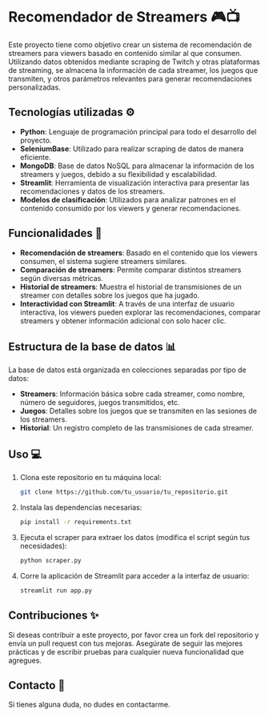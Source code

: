 
# Recomendador de Streamers 🎮📺

Este proyecto tiene como objetivo crear un sistema de recomendación de streamers para viewers basado en contenido similar al que consumen. Utilizando datos obtenidos mediante scraping de Twitch y otras plataformas de streaming, se almacena la información de cada streamer, los juegos que transmiten, y otros parámetros relevantes para generar recomendaciones personalizadas.

## Tecnologías utilizadas ⚙️

- **Python**: Lenguaje de programación principal para todo el desarrollo del proyecto.
- **SeleniumBase**: Utilizado para realizar scraping de datos de manera eficiente.
- **MongoDB**: Base de datos NoSQL para almacenar la información de los streamers y juegos, debido a su flexibilidad y escalabilidad.
- **Streamlit**: Herramienta de visualización interactiva para presentar las recomendaciones y datos de los streamers.
- **Modelos de clasificación**: Utilizados para analizar patrones en el contenido consumido por los viewers y generar recomendaciones.

## Funcionalidades 🚀

- **Recomendación de streamers**: Basado en el contenido que los viewers consumen, el sistema sugiere streamers similares.
- **Comparación de streamers**: Permite comparar distintos streamers según diversas métricas.
- **Historial de streamers**: Muestra el historial de transmisiones de un streamer con detalles sobre los juegos que ha jugado.
- **Interactividad con Streamlit**: A través de una interfaz de usuario interactiva, los viewers pueden explorar las recomendaciones, comparar streamers y obtener información adicional con solo hacer clic.

## Estructura de la base de datos 📊

La base de datos está organizada en colecciones separadas por tipo de datos:

- **Streamers**: Información básica sobre cada streamer, como nombre, número de seguidores, juegos transmitidos, etc.
- **Juegos**: Detalles sobre los juegos que se transmiten en las sesiones de los streamers.
- **Historial**: Un registro completo de las transmisiones de cada streamer.

## Uso 💻

1. Clona este repositorio en tu máquina local:

   ```bash
   git clone https://github.com/tu_usuario/tu_repositorio.git
   ```

2. Instala las dependencias necesarias:

   ```bash
   pip install -r requirements.txt
   ```

3. Ejecuta el scraper para extraer los datos (modifica el script según tus necesidades):

   ```bash
   python scraper.py
   ```

4. Corre la aplicación de Streamlit para acceder a la interfaz de usuario:

   ```bash
   streamlit run app.py
   ```

## Contribuciones ✨

Si deseas contribuir a este proyecto, por favor crea un fork del repositorio y envía un pull request con tus mejoras. Asegúrate de seguir las mejores prácticas y de escribir pruebas para cualquier nueva funcionalidad que agregues.

<!-- ## Licencia 📜

Este proyecto está bajo la licencia MIT. Consulta el archivo `LICENSE` para más detalles. -->

## Contacto 📧

Si tienes alguna duda, no dudes en contactarme.
